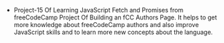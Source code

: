 - Project-15 Of Learning JavaScript Fetch and Promises from freeCodeCamp Project Of Building an fCC Authors Page. It helps to get more knowledge about freeCodeCamp authors and also improve JavaScript skills and to learn more new concepts about the language.
